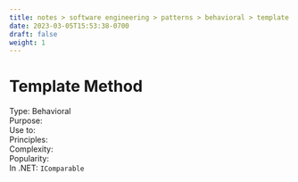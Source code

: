```yaml
---
title: notes > software engineering > patterns > behavioral > template method
date: 2023-03-05T15:53:38-0700
draft: false
weight: 1
---
```

# Template Method
Type: Behavioral  
Purpose:  
Use to:  
Principles:  
Complexity:  
Popularity:  
In .NET: `IComparable`  
